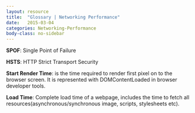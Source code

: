 ```yaml
---
layout: resource
title:  "Glossary | Networking Performance"
date:   2015-03-04
categories: Networking-Performance
body-class: no-sidebar
---
```


**SPOF**: Single Point of Failure

**HSTS**: HTTP Strict Transport Security

**Start Render Time**: is the time required to render first pixel on to the browser screen. It is represented with DOMContentLoaded in browser developer tools.

**Load Time**: Complete load time of a webpage, includes the time to fetch all resources(asynchronous/synchronous image, scripts, stylesheets etc).